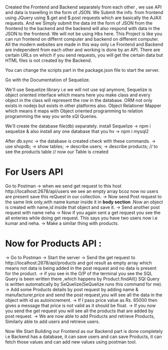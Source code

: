 #
Created the Frontend and Backend separately from each other , we use API and data is travelling in the form of JSON. We Submit the info. from frontend using JQuery using $.get and $.post requests which are basically the AJAX requests. And we Simply submit the data int the form of JSON from the frontend to the backend and the backend will also respond with data in the JSON to the frontend.
We will not be using Hbs here.
This Project is like you can run frontend on differnt computer and backend on different computer.
All the modern websites are made in this way only i.e Frontend and Backend are independent from each other and working is done by an API. There are certain URLs on which if you send requests, you will get the certain data but HTML files is not created by the Backend.

You can change the scripts part in the package.json file to start the server.

Go with the Documentation of Sequelize.

We'll use Sequelize library i.e we will not use sql anymore, Sequelize is object oriented interface which means here you make class and every object in the class will represent the row in the database. ORM not only exists in nodejs but exists in other platforms also. Object Relationer Mapper which means it maps with Object oriented programming to relation programming the way you write sQl Queries. 

We'll create the database file(db) separately.
install Sequelize -> npm i sequelize
& also install any one database that you hv -> npm i mysql2

After db.sync -> the database is created
check with these commands.
 -> use shopdb;
 -> show tables;
 -> describe users;
 -> describe products;  // to see the products table
 // now our Table is created
# For Users API
 Go to Postman
 -> when we send get request to this host http://localhost:2678/api/users we see an empty array bcoz now no users are present save this reQuest in our collection.
 -> Now send Post request to the same link only,with name kumar inside it in **body section** .Now an object is created with name,id inside that object and save it.
 -> Send another post request with name neha
 -> Now if you again sent a get request you see the all enteries while doing get request.
 This says you have two users now i.e kumar and neha.
 -> Make a similar thing with products.

 # Now for Products API :
   -> Go to Postman
   -> Start the server
   -> Send the get request to http://localhost:2678/api/products and got result as empty array which means not data is being added in the post request and no data is present for the product.
   -> if you see in the O/P of the terminal you see the SQL Query is been written there ,which happens by Product.findAll() SQl Query is written automatically by SeQuelize(SeQuelize runs this command for me).
   -> Add some Products details by post request by adding name & manufacturer,price and send the post request,you will see all the data in the object with id as autoincrement.
   -> If I pass price value as Rs. 65000 then gives a message that price is not valid as it should be float.
   -> If you now you send the get request you will see all the products that are added by post request.
   -> We are now able to add Products and retrieve Products, Similarly able to add users and retrieve users.

Now We Start Building our Frontend as our Backend part is done completely i.e Backend has a database, it can save users and can save Products, it can fetch those values and can add new values using postman tool. 
